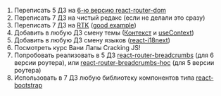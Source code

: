 1. Переписать 5 ДЗ на
   [6-ю версию react-router-dom](https://reactrouter.com/docs/en/v6/upgrading/v5)
2. Переписать 7 ДЗ на чистый редакс (если не делали это сразу)
3. Переписать 7 ДЗ на [RTK](https://redux-toolkit.js.org/rtk-query/overview)
   ([good example](https://redux-toolkit.js.org/rtk-query/usage/mutations#revalidation-example))
4. Добавить в любую ДЗ смену темы
   ([Контекст](https://medium.com/@mohamedelayadi/react-context-all-you-need-to-know-40de6662b074)
   и [useContext](https://reactjs.org/docs/hooks-reference.html#usecontext))
5. Добавить в любую ДЗ смену языков
   ([react-i18next](https://react.i18next.com/))
6. Посмотреть курс Вани Лапы Cracking JS!
7. Попробовать реализовать в 5 ДЗ
   [react-router-breadcrumbs](https://www.npmjs.com/package/use-react-router-breadcrumbs)
   (для 6 версии роутера), или
   [react-router-breadcrumbs-hoc](https://github.com/icd2k3/react-router-breadcrumbs-hoc)
   (для 5 версии роутера)
8. Использовать в 7 ДЗ любую библиотеку компонентов типа
   [react-bootstrap](https://react-bootstrap.github.io/)
